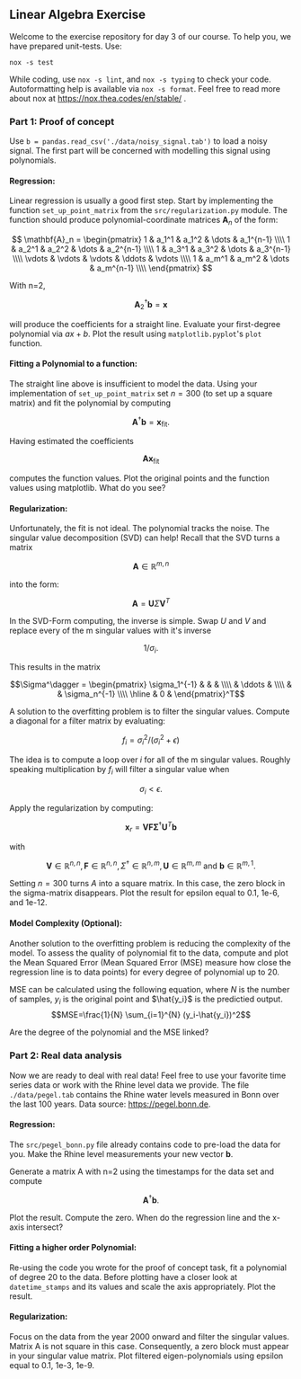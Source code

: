 ## Linear Algebra Exercise
Welcome to the exercise repository for day 3 of our course.
To help you, we have prepared unit-tests.
Use:
```shell
nox -s test
```
While coding, use `nox -s lint`, and `nox -s typing` to check your code.
Autoformatting help is available via `nox -s format`.
Feel free to read more about nox at https://nox.thea.codes/en/stable/ .


### Part 1: Proof of concept
Use `b = pandas.read_csv('./data/noisy_signal.tab')` to load a noisy signal.
The first part will be concerned with modelling this signal using polynomials.

#### Regression:
Linear regression is usually a good first step. Start by implementing the function
`set_up_point_matrix` from the `src/regularization.py` module. 
The function should produce polynomial-coordinate matrices $\mathbf{A}_n$ of the form:

$$
\mathbf{A}_n = 
\begin{pmatrix}
          1       & a_1^1    & a_1^2  & \dots & a_1^{n-1}  \\\\ 
          1       & a_2^1    & a_2^2  & \dots & a_2^{n-1}  \\\\
          1       & a_3^1    & a_3^2  & \dots & a_3^{n-1}  \\\\
          \vdots  & \vdots   & \vdots  & \ddots & \vdots \\\\ 
          1       & a_m^1    & a_m^2  & \dots & a_m^{n-1}  \\\\
   \end{pmatrix}
$$

With n=2,

$$\mathbf{A}_2^{\dagger}\mathbf{b} = \mathbf{x}$$

will produce the coefficients for a straight line. Evaluate your first-degree polynomial via $ax+b$.
Plot the result using `matplotlib.pyplot`'s `plot` function.


#### Fitting a Polynomial to a function:
The straight line above is insufficient to model the data. Using your 
implementation of `set_up_point_matrix` set $n=300$ (to set up a square matrix) and fit the polynomial
by computing

$$\mathbf{A}^{\dagger}\mathbf{b} = \mathbf{x}_{\text{fit}}.$$

Having estimated the coefficients

$$\mathbf{A} \mathbf{x}_{\text{fit}}$$

computes the function values. Plot the original points and the function values using matplotlib.
What do you see?



#### Regularization:
Unfortunately, the fit is not ideal. The polynomial tracks the noise.
The singular value decomposition (SVD) can help!
Recall that the SVD turns a matrix

$$\mathbf{A} \in \mathbb{R}^{m,n}$$

into the form:

$$ \mathbf{A} = \mathbf{U} \Sigma \mathbf{V}^T 
$$

In the SVD-Form computing, the inverse is simple. Swap $U$ and $V$  and replace every of the m singular values with it's inverse

$$1/\sigma_i .$$

This results in the matrix 
```math
\Sigma^\dagger = \begin{pmatrix}
      \sigma_1^{-1} & & & \\\\
      &  \ddots & \\\\
      &  & \sigma_n^{-1} \\\\ \hline
      & 0 &
\end{pmatrix}^T
```

A solution to the overfitting problem is to filter the singular values.
Compute a diagonal for a filter matrix by evaluating:

$$f_i = \sigma_i^2 / (\sigma_i^2 + \epsilon)$$

The idea is to compute a loop over $i$ for all of the m singular values.
Roughly speaking multiplication by $f_i$ will filter a singular value when

$$\sigma_i \lt \epsilon .$$

Apply the regularization by computing:


$$
    \mathbf{x}_r= \mathbf{V} \mathbf{F} \mathbf{\Sigma}^\dagger
    \mathbf{U}^T \mathbf{b}
$$


with

$$\mathbf{V} \in \mathbb{R}^{n,n}, \mathbf{F} \in \mathbb{R}^{n,n}, \Sigma^{\dagger} \in \mathbb{R}^{n,m}, \mathbf{U} \in \mathbb{R}^{m,m} \text{ and } \mathbf{b} \in \mathbb{R}^{m,1}.$$
  
Setting $n=300$ turns $A$ into a square matrix. In this case, the zero block in the sigma-matrix disappears.
Plot the result for epsilon equal to 0.1, 1e-6, and 1e-12.

#### Model Complexity (Optional):
Another solution to the overfitting problem is reducing the complexity of the model.
To assess the quality of polynomial fit to the data, compute and plot the Mean Squared Error (Mean Squared Error (MSE) measure how close the regression line is to data points) for every degree of polynomial up to 20.

MSE can be calculated using the following equation, where $N$ is the number of samples, $y_i$ is the original point and $\hat{y_i}$ is the predictied output.
$$MSE=\frac{1}{N} \sum_{i=1}^{N} (y_i-\hat{y_i})^2$$

Are the degree of the polynomial and the MSE linked?

### Part 2: Real data analysis
Now we are ready to deal with real data! Feel free to use your favorite time series data or work with the Rhine level data we provide.
The file `./data/pegel.tab` contains the Rhine water levels measured in Bonn over the last 100 years. 
Data source: https://pegel.bonn.de.

#### Regression:
The `src/pegel_bonn.py` file already contains code to pre-load the data for you.
Make the Rhine level measurements your new vector $\mathbf{b}$.

Generate a matrix A with n=2 using the timestamps for the data set and compute 

$$\mathbf{A}^{\dagger}\mathbf{b}.$$

Plot the result. Compute the zero. When do the regression line and the x-axis intersect?

#### Fitting a higher order Polynomial:

Re-using the code you wrote for the proof of concept task, fit a polynomial of degree 20 to the data. Before plotting have a closer look at `datetime_stamps` and its values and scale the axis appropriately.
Plot the result.

#### Regularization:
Focus on the data from the year 2000 onward and filter the singular values.
Matrix A is not square in this case. Consequently, a zero block must appear in your singular value matrix. 
Plot filtered eigen-polynomials using epsilon equal to 0.1, 1e-3, 1e-9.
